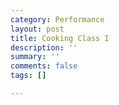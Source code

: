 ```yaml
---
category: Performance
layout: post
title: Cooking Class I
description: ''
summary: ''
comments: false
tags: []

---
```

